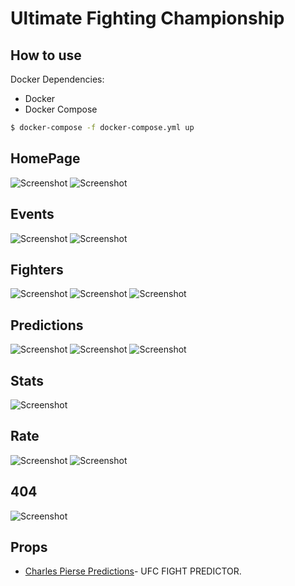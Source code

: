 # Ultimate Fighting Championship

## How to use

Docker Dependencies:

 - Docker 
 - Docker Compose
  

```sh
$ docker-compose -f docker-compose.yml up
```


## HomePage
![Screenshot](Report/imagens/HomePage/homepage.png)
![Screenshot](Report/imagens/HomePage/NavBar.png)

## Events
![Screenshot](Report/imagens/Events/Events.png)
![Screenshot](Report/imagens/Events/Event.png)

## Fighters
![Screenshot](Report/imagens/Fighters/Fighters.png)
![Screenshot](Report/imagens/Fighters/Anderson%20Silva.png)
![Screenshot](Report/imagens/Fighters/Anderson%20Silva2.png)

## Predictions
![Screenshot](Report/imagens/Predictions/Predictions.png)
![Screenshot](Report/imagens/Predictions/Predictions%202.png)
![Screenshot](Report/imagens/Predictions/Prediction%20Result.png)


## Stats
![Screenshot](Report/imagens/Stats/Career%20Stats.png)

## Rate
![Screenshot](Report/imagens/Reviews/Rate.png)
![Screenshot](Report/imagens/Reviews/Reviews.png)

## 404 
![Screenshot](Report/imagens/Special%20Efects/PageNotFound.png)

## Props
- [Charles Pierse Predictions](https://github.com/cdpierse/ufc_fight_predictor)- UFC FIGHT PREDICTOR.


